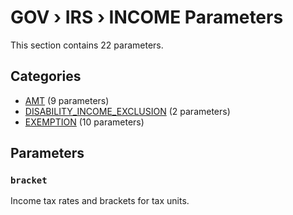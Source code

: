 # GOV › IRS › INCOME Parameters

This section contains 22 parameters.

## Categories

- [AMT](amt/index.md) (9 parameters)
- [DISABILITY_INCOME_EXCLUSION](disability_income_exclusion/index.md) (2 parameters)
- [EXEMPTION](exemption/index.md) (10 parameters)

## Parameters

### `bracket`

Income tax rates and brackets for tax units.

